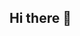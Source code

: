 ## Hi there 👋

<!--
**Desing1joker/Desing1joker** is a ✨ _special_ ✨ repository because its `README.md` (this file) appears on your GitHub profile.

Here are some ideas to get you started:

- 🔭 I’m currently working on an Internship...
- 🌱 I’m currently learning with Meta craftlab AI...
-->
